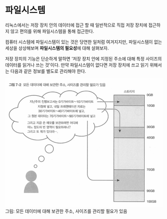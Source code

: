 # 파일시스템

리눅스에서는 저장 장치 안의 데이터에 접근 할 때 일반적으로 직접 저장 장치에 접근하지 않고 편의를 위해 파일시스템을 통해 접근한다.

컴퓨터 시스템에 파일시스템이 있는 것은 당연한 일처럼 여겨지지만, 파일시스템이 없는 세상을 상상해보며 **파일시스템의 필요성**에 대해 살펴보자.

저장 장치의 기능은 단순하게 말하면 '저장 장치 안에 지정된 주소에 대해 특정 사이즈의 데이터를 읽거나 쓰는 것'이다. 만약 파일시스템이 없다면 저장 장치에 쓰고 읽기 위해서는 다음과 같은 정보를 별도로 관리해야 한다.

![모든 데이터에 대해 보관한 주소, 사이즈를 관리할 필요가 있음](/images/07-file-system/7-2.png)  
그림: 모든 데이터에 대해 보관한 주소, 사이즈를 관리할 필요가 있음
